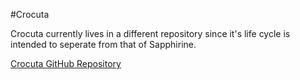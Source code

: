 #Crocuta

Crocuta currently lives in a different repository since it's life cycle is intended to seperate from that of Sapphirine.

[Crocuta GitHub Repository](https://github.com/doctorrustynelson/crocuta)